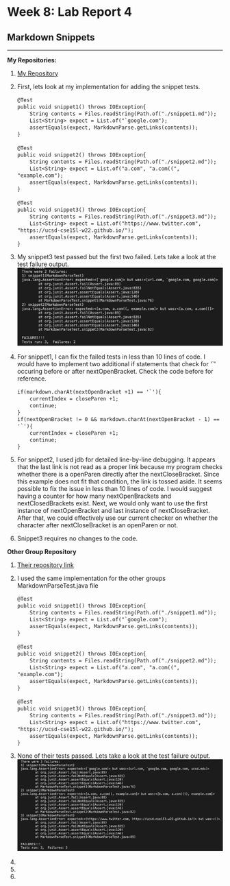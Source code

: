# Week 8: Lab Report 4
 
## Markdown Snippets

---
**My Repositories:**

1. [My Repository](https://github.com/kneeko97/markdown-parse.git)
2. First, lets look at my implementation for adding the snippet tests. 
    ```
    @Test 
    public void snippet1() throws IOException{
        String contents = Files.readString(Path.of("./snippet1.md"));
        List<String> expect = List.of("`google.com");
        assertEquals(expect, MarkdownParse.getLinks(contents));
    }

    @Test
    public void snippet2() throws IOException{
        String contents = Files.readString(Path.of("./snippet2.md"));
        List<String> expect = List.of("a.com", "a.com((", "example.com");
        assertEquals(expect, MarkdownParse.getLinks(contents));
    }

    @Test
    public void snippet3() throws IOException{
        String contents = Files.readString(Path.of("./snippet3.md"));
        List<String> expect = List.of("https://www.twitter.com", "https://ucsd-cse15l-w22.github.io/");
        assertEquals(expect, MarkdownParse.getLinks(contents));
    }
    ```
3. My snippet3 test passed but the first two failed. Lets take a look at the test failure output.
    ![snippet1 and snippet2 failure](mySnippetFailure.png)
4. For snippet1, I can fix the failed tests in less than 10 lines of code. I would have to implement two additional if statements that check for '`' occuring before or after nextOpenBracket. Check the code before for reference.
    ```
    if(markdown.charAt(nextOpenBracket +1) == '`'){
        currentIndex = closeParen +1;
        continue;
    }
    if(nextOpenBracket != 0 && markdown.charAt(nextOpenBracket - 1) == '`'){
        currentIndex = closeParen +1;
        continue;
    }
    ```
5. For snippet2, I used jdb for detailed line-by-line debugging. It appears that the last link is not read as a proper link because my program checks  whether there is a openParen directly after the nextCloseBracket. Since this example does not fit that condition, the link is tossed aside. It seems possible to fix the issue in less than 10 lines of code. I would suggest having a counter for how many nextOpenBrackets and nextClosedBrackets exist. Next, we would only want to use the first instance of nextOpenBracket and last instance of nextCloseBracket. After that, we could effectively use our current checker on whether the character after nextCloseBracket is an openParen or not. 

6. Snippet3 requires no changes to the code.


**Other Group Repository**
1. [Their repository link](https://github.com/atruong39/markdown-parse.git)

2. I used the same implementation for the other groups MarkdownParseTest.java file
    ```
    @Test 
    public void snippet1() throws IOException{
        String contents = Files.readString(Path.of("./snippet1.md"));
        List<String> expect = List.of("`google.com");
        assertEquals(expect, MarkdownParse.getLinks(contents));
    }

    @Test
    public void snippet2() throws IOException{
        String contents = Files.readString(Path.of("./snippet2.md"));
        List<String> expect = List.of("a.com", "a.com((", "example.com");
        assertEquals(expect, MarkdownParse.getLinks(contents));
    }

    @Test
    public void snippet3() throws IOException{
        String contents = Files.readString(Path.of("./snippet3.md"));
        List<String> expect = List.of("https://www.twitter.com", "https://ucsd-cse15l-w22.github.io/");
        assertEquals(expect, MarkdownParse.getLinks(contents));
    }
    ```
3. None of their tests passed. Lets take a look at the test failure output.
    ![snippet1, snippet2, and snippet3 failure message](otherSnippetFailure.png)
4. 
5.
6. 